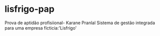 # lisfrigo-pap
Prova de aptidão profisiional- Karane Pranlal
Sistema de gestão integrada para uma empresa fícticia:'Lisfrigo'
